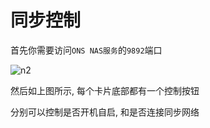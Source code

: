 # 同步控制

首先你需要访问`ONS NAS服务`的`9892`端口

![n2](/img/n2.png)

然后如上图所示, 每个卡片底部都有一个控制按钮

分别可以控制是否开机自启, 和是否连接同步网络
